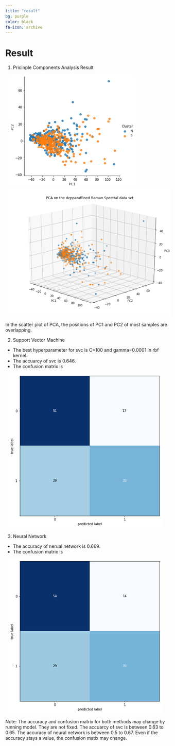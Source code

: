 ```yaml
---
title: "result"
bg: purple
color: black
fa-icon: archive
---
```


# Result

1. Pricinple Components Analysis Result

<img src="img/PCA.png" alt="PCA" title="PCA" style="padding:0 10px;" />
<img src="img/PCA3D.png" alt="PCA3D" title="PCA3D" style="padding:0 10px;" />

In the scatter plot of PCA, the positions of PC1 and PC2 of most samples are overlapping.  

2. Support Vector Machine

* The best hyperparameter for svc is C=100 and gamma=0.0001 in rbf kernel.
* The accuarcy of svc is 0.646.
* The confusion matrix is 

<img src="img/Matrix.png" alt="Matix" title="Confusion Matrix" style="padding:0 10px;" />

3. Neural Network

* The accuracy of nerual network is 0.669.
* The confusion matrix is 

<img src="img/Matrix2.png" alt="Matix2" title="Confusion Matrix" style="padding:0 10px;" />

Note: The accuracy and confusion matrix for both methods may change by running model. They are not fixed. The accuarcy of svc is between 0.63 to 0.65. The accuracy of neural network is between 0.5 to 0.67. Even if the accuracy stays a value, the confusion matix may change.
